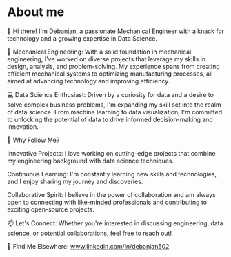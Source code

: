 # About me
👋 Hi there! I'm Debanjan, a passionate Mechanical Engineer with a knack for technology and a growing expertise in Data Science.

🔧 Mechanical Engineering: With a solid foundation in mechanical engineering, I've worked on diverse projects that leverage my skills in design, analysis, and problem-solving. My experience spans from creating efficient mechanical systems to optimizing manufacturing processes, all aimed at advancing technology and improving efficiency.

💻 Data Science Enthusiast: Driven by a curiosity for data and a desire to solve complex business problems, I'm expanding my skill set into the realm of data science. From machine learning to data visualization, I'm committed to unlocking the potential of data to drive informed decision-making and innovation.

🌟 Why Follow Me?

Innovative Projects: I love working on cutting-edge projects that combine my engineering background with data science techniques.

Continuous Learning: I'm constantly learning new skills and technologies, and I enjoy sharing my journey and discoveries.

Collaborative Spirit: I believe in the power of collaboration and am always open to connecting with like-minded professionals and contributing to exciting open-source projects.

📫 Let's Connect: Whether you're interested in discussing engineering, data science, or potential collaborations, feel free to reach out!

🔗 Find Me Elsewhere: www.linkedin.com/in/debanjan502
